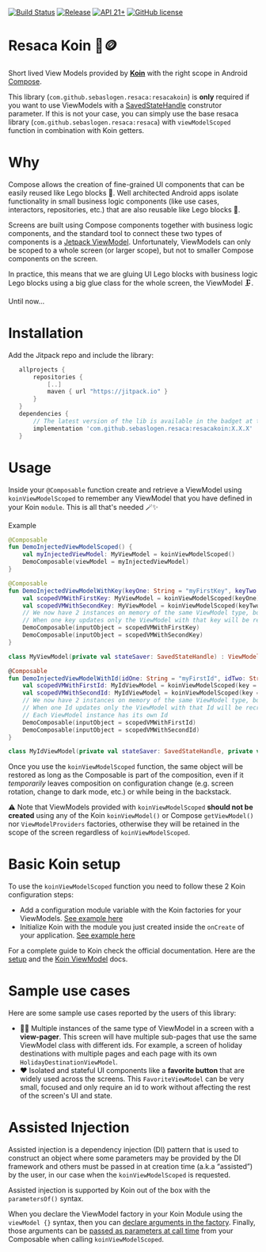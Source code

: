 [![Build Status](https://github.com/sebaslogen/resaca/actions/workflows/build.yml/badge.svg)](https://github.com/sebaslogen/resaca/actions/workflows/build.yml)
[![Release](https://jitpack.io/v/sebaslogen/resaca.svg)](https://jitpack.io/#sebaslogen/resaca)
[![API 21+](https://img.shields.io/badge/API-21%2B-brightgreen.svg?style=flat)](https://android-arsenal.com/api?level=21)
[![GitHub license](https://img.shields.io/github/license/sebaslogen/resaca)](https://github.com/sebaslogen/resaca/blob/main/LICENSE)

# Resaca Koin 🍹🪙

Short lived View Models provided by [**Koin**](https://insert-koin.io/docs/reference/koin-android/start/) with the right scope in
Android [Compose](https://developer.android.com/jetpack/compose).

This library (`com.github.sebaslogen.resaca:resacakoin`) is **only** required if you want to use ViewModels with a [SavedStateHandle](https://developer.android.com/topic/libraries/architecture/viewmodel/viewmodel-savedstate)
construtor parameter. If this is not your case, you can simply use the base resaca library (`com.github.sebaslogen.resaca:resaca`) with `viewModelScoped` function in combination with Koin getters.

# Why

Compose allows the creation of fine-grained UI components that can be easily reused like Lego blocks 🧱. Well architected Android apps isolate functionality in
small business logic components (like use cases, interactors, repositories, etc.) that are also reusable like Lego blocks 🧱.

Screens are built using Compose components together with business logic components, and the standard tool to connect these two types of components is
a [Jetpack ViewModel](https://developer.android.com/topic/libraries/architecture/viewmodel). Unfortunately, ViewModels can only be scoped to a whole screen (or
larger scope), but not to smaller Compose components on the screen.

In practice, this means that we are gluing UI Lego blocks with business logic Lego blocks using a big glue class for the whole screen, the ViewModel 🗜.

Until now...

# Installation

Add the Jitpack repo and include the library:

```gradle
   allprojects {
       repositories {
           [..]
           maven { url "https://jitpack.io" }
       }
   }
   dependencies {
       // The latest version of the lib is available in the badget at the top, replace X.X.X with that version
       implementation 'com.github.sebaslogen.resaca:resacakoin:X.X.X'
   }
```  

# Usage

Inside your `@Composable` function create and retrieve a ViewModel using `koinViewModelScoped` to remember any ViewModel that you have defined in your Koin `module`. This is all that's needed 🪄✨

Example

```kotlin
@Composable
fun DemoInjectedViewModelScoped() {
    val myInjectedViewModel: MyViewModel = koinViewModelScoped()
    DemoComposable(viewModel = myInjectedViewModel)
}

@Composable
fun DemoInjectedViewModelWithKey(keyOne: String = "myFirstKey", keyTwo: String = "mySecondKey") {
    val scopedVMWithFirstKey: MyViewModel = koinViewModelScoped(keyOne)
    val scopedVMWithSecondKey: MyViewModel = koinViewModelScoped(keyTwo)
    // We now have 2 instances on memory of the same ViewModel type, both inside the same Composable scope
    // When one key updates only the ViewModel with that key will be recreated
    DemoComposable(inputObject = scopedVMWithFirstKey)
    DemoComposable(inputObject = scopedVMWithSecondKey)
}

class MyViewModel(private val stateSaver: SavedStateHandle) : ViewModel()

@Composable
fun DemoInjectedViewModelWithId(idOne: String = "myFirstId", idTwo: String = "mySecondId") {
    val scopedVMWithFirstId: MyIdViewModel = koinViewModelScoped(key = idOne, parameters = { parametersOf(idOne) })
    val scopedVMWithSecondId: MyIdViewModel = koinViewModelScoped(key = idTwo, parameters = { parametersOf(idTwo) })
    // We now have 2 instances on memory of the same ViewModel type, both inside the same Composable scope
    // When one Id updates only the ViewModel with that Id will be recreated
    // Each ViewModel instance has its own Id
    DemoComposable(inputObject = scopedVMWithFirstId)
    DemoComposable(inputObject = scopedVMWithSecondId)
}

class MyIdViewModel(private val stateSaver: SavedStateHandle, private val id: String) : ViewModel()
```

Once you use the `koinViewModelScoped` function, the same object will be restored as long as the Composable is part of the composition, even if it _temporarily_
leaves composition on configuration change (e.g. screen rotation, change to dark mode, etc.) or while being in the backstack.

⚠️ Note that ViewModels provided with `koinViewModelScoped` **should not be created** using any of the Koin `koinViewModel()` or Compose `getViewModel()`
nor `ViewModelProviders` factories, otherwise they will be retained in the scope of the screen regardless of `koinViewModelScoped`.

# Basic Koin setup

To use the `koinViewModelScoped` function you need to follow these 2 Koin configuration steps:

- Add a configuration module variable with the Koin factories for your ViewModels. [See example here](https://github.com/sebaslogen/resaca/blob/main/sample/src/main/java/com/sebaslogen/resacaapp/sample/di/koin/AppModule.kt#L17)
- Initialize Koin with the module you just created inside the `onCreate` of your application. [See example here](https://github.com/sebaslogen/resaca/blob/main/sample/src/main/java/com/sebaslogen/resacaapp/sample/ResacaSampleApp.kt#L16)

For a complete guide to Koin check the official documentation. Here are the [setup](https://insert-koin.io/docs/setup/koin/) and
the [Koin ViewModel](https://insert-koin.io/docs/reference/koin-android/viewmodel) docs.

# Sample use cases

Here are some sample use cases reported by the users of this library:

- 📃📄 Multiple instances of the same type of ViewModel in a screen with a **view-pager**. This screen will have multiple sub-pages that use the same ViewModel
  class with different ids. For example, a screen of holiday destinations with multiple pages and each page with its own `HolidayDestinationViewModel`.
- ❤️ Isolated and stateful UI components like a **favorite button** that are widely used across the screens. This `FavoriteViewModel` can be very small, focused
  and only require an id to work without affecting the rest of the screen's UI and state.

# Assisted Injection

Assisted injection is a dependency injection (DI) pattern that is used to construct an object where some parameters may be provided by the DI framework and
others must be passed in at creation time (a.k.a “assisted”) by the user, in our case when the `koinViewModelScoped` is requested.

Assisted injection is supported by Koin out of the box with the `parametersOf()` syntax. 

When you declare the ViewModel factory in your Koin Module using the `viewModel {}` syntax, then 
you can [declare arguments in the factory](https://github.com/sebaslogen/resaca/blob/main/sample/src/main/java/com/sebaslogen/resacaapp/sample/di/koin/AppModule.kt#L25).
Finally, those arguments can be [passed as parameters at call time](https://github.com/sebaslogen/resaca/blob/aedb3de32b052668d21d1d6662d631b54da7636f/sample/src/main/java/com/sebaslogen/resacaapp/sample/ui/main/compose/examples/KoinInjectedViewModel.kt#L78) from your Composable when calling `koinViewModelScoped`.
